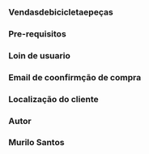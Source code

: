 ### Vendasdebicicletaepeças


### Pre-requisitos
### Loin de usuario
### Email de coonfirmção de compra
### Localização do cliente


### Autor
### Murilo Santos